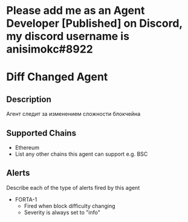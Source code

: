 # Please add me as an Agent Developer [Published] on Discord, my discord username is anisimokc#8922

# Diff Changed Agent

## Description

Агент следит за изменением сложности блокчейна
## Supported Chains

- Ethereum
- List any other chains this agent can support e.g. BSC

## Alerts

Describe each of the type of alerts fired by this agent

- FORTA-1
  - Fired when block difficulty changing
  - Severity is always set to "info" 

